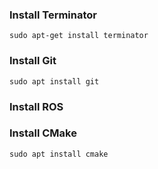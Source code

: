 ### Install Terminator
```
sudo apt-get install terminator
```

### Install Git
```
sudo apt install git
```

### Install ROS

### Install CMake
```
sudo apt install cmake
```
